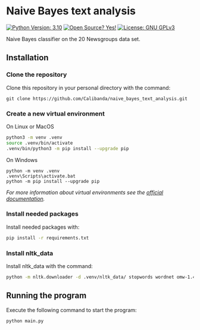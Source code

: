 # Naive Bayes text analysis
[![Python Version: 3.10](https://img.shields.io/badge/python-3.10-blue?style=for-the-badge&logo=python)](https://github.com/Calibanda/naive_bayes_text_analysis/)
[![Open Source? Yes!](https://img.shields.io/badge/Open%20Source%3F-Yes!-green?style=for-the-badge&logo=appveyor)](https://github.com/Calibanda/naive_bayes_text_analysis/)
[![License: GNU GPLv3](https://img.shields.io/github/license/Calibanda/naive_bayes_text_analysis?style=for-the-badge)](https://github.com/Calibanda/naive_bayes_text_analysis/blob/main/LICENSE)

Naive Bayes classifier on the 20 Newsgroups data set.

## Installation

### Clone the repository

Clone this repository in your personal directory with the command:

```
git clone https://github.com/Calibanda/naive_bayes_text_analysis.git
```

### Create a new virtual environment

On Linux or MacOS

```bash
python3 -m venv .venv
source .venv/bin/activate
.venv/bin/python3 -m pip install --upgrade pip
```

On Windows

```shell
python -m venv .venv
.venv\Scripts\activate.bat
python -m pip install --upgrade pip
```

*For more information about virtual environments see the [official documentation](https://docs.python.org/3/library/venv.html).*

### Install needed packages

Install needed packages with:

```bash
pip install -r requirements.txt
```

### Install nltk_data

Install nltk_data with the command:

```bash
python -m nltk.downloader -d .venv/nltk_data/ stopwords wordnet omw-1.4
```


## Running the program

Execute the following command to start the program:

```bash
python main.py
```
